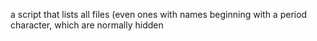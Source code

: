  a script that lists all files (even ones with names beginning with a period character, which are normally hidden

